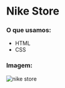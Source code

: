 # Nike Store
### O que usamos:
- HTML
- CSS

### Imagem:
![nike store](https://github.com/Lucindo27/nike/assets/107704640/0b2946ea-e26a-4a89-be89-9b64984729a5)
